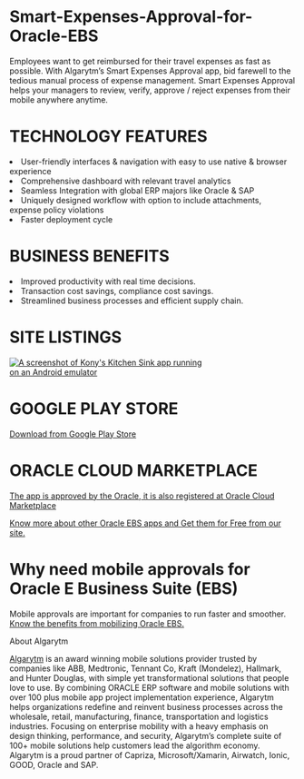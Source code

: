 # Smart-Expenses-Approval-for-Oracle-EBS
Employees want to get reimbursed for their travel expenses as fast as possible. With Algarytm’s Smart Expenses Approval app, bid farewell to the tedious manual process of expense management. Smart Expenses Approval helps your managers to review, verify, approve / reject expenses from their mobile anywhere anytime.

# TECHNOLOGY FEATURES

<li>User-friendly interfaces & navigation with easy to use native & browser experience</li>
<li>Comprehensive dashboard with relevant travel analytics</li>
<li>Seamless Integration with global ERP majors like Oracle & SAP</li>
<li>Uniquely designed workflow with option to include attachments, expense policy violations</li>
<li>Faster deployment cycle</li>

# BUSINESS BENEFITS

<li>Improved productivity with real time decisions.</li>
<li>Transaction cost savings, compliance cost savings.</li>
<li>Streamlined business processes and efficient supply chain.</li>

# SITE LISTINGS

<p><a href="http://www.algarytm.com/wp-content/uploads/2017/12/Screenshot_2017-08-24-12-44-39-120_com.ionicframework.smartexpensesapplication556121.png" target="_blank"><img src="http://www.algarytm.com/wp-content/uploads/2017/12/Screenshot_2017-08-24-12-44-39-120_com.ionicframework.smartexpensesapplication556121.png" alt="A screenshot of Kony's Kitchen Sink app running on an Android emulator" title="A screenshot of Algarytm's Smart Expense Approval App running on mobile device" data-canonical-src="http://www.algarytm.com/wp-content/uploads/2017/12/Screenshot_2017-08-24-12-44-39-120_com.ionicframework.smartexpensesapplication556121.png" style="max-width:70%;"></a></p>

# GOOGLE PLAY STORE

<a href="https://play.google.com/store/apps/details?id=com.ionicframework.smartexpensesapplication556121&pcampaignid=MKT-Other-global-all-co-prtnr-py-PartBadge-Mar2515-1">Download from Google Play Store</a>

# ORACLE CLOUD MARKETPLACE

<a href="https://cloudmarketplace.oracle.com/marketplace/en_US/listing/27951977">The app is approved by the Oracle, it is also registered at Oracle Cloud Marketplace</a>

<a href="http://algarytm.com">Know more about other Oracle EBS apps and Get them for Free from our site.</a>

# Why need mobile approvals for Oracle E Business Suite (EBS)

Mobile approvals are important for companies to run faster and smoother. <a href="http://www.algarytm.com/need-business-mobile-app-approvals/">Know the benefits from mobilizing Oracle EBS.</a>

About Algarytm

<a href="http://algarytm.com">Algarytm</a> is an award winning mobile solutions provider trusted by companies like ABB, Medtronic, Tennant Co, Kraft (Mondelez), Hallmark, and Hunter Douglas, with simple yet transformational solutions that people love to use. By combining ORACLE ERP software and mobile solutions with over 100 plus mobile app project implementation experience, Algarytm helps organizations redefine and reinvent business processes across the wholesale, retail, manufacturing, finance, transportation and logistics industries. Focusing on enterprise mobility with a heavy emphasis on design thinking, performance, and security, Algarytm’s complete suite of 100+ mobile solutions help customers lead the algorithm economy. Algarytm is a proud partner of Capriza, Microsoft/Xamarin, Airwatch, Ionic, GOOD, Oracle and SAP.
